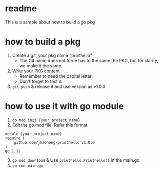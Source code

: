 # readme

This is a sample about how to build a go pkg

# how to build a pkg

1. Create a git, your pkg name "printhello"
    - The Git name does not force has to the same the PKG, but for clarity,  we make it the same.
2. Write your PKG content
    - Remember to need the capital letter.
    - Don't forget to test it.
3. `git push` & release it and use version as v1.0.0

# how to use it with go module

1. `go mod init {your_project_name}`
2. Edit the go.mod file. Refer this format
```
module {your_project_name}
require (
    github.com/jhaoheng/printhello v1.0.0
)
go 1.12	
```

3. `go mod download` & Use `printhello.Printhello()` in the main.go.
4. `go run main.go`
